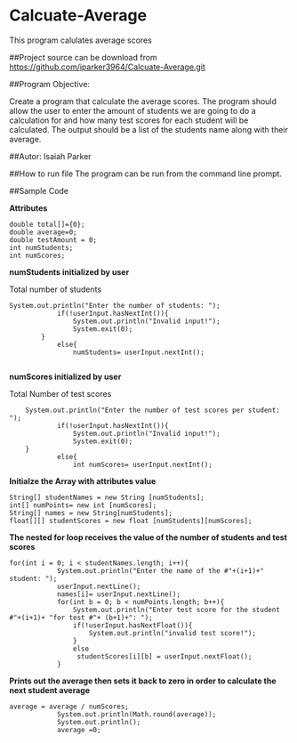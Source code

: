 # Calcuate-Average
This program calulates average scores

##Project source can be download from https://github.com/iparker3964/Calcuate-Average.git

##Program Objective:

 Create a program that calculate the average scores. The program should allow the user to enter the amount of students we are going
 to do a calculation for and how many test scores for each student will be calculated. The output should be a list of the students name
 along with their average.
 
##Autor: Isaiah Parker

##How to run file
The program can be run from the command line prompt. 

##Sample Code

**Attributes**
```
double total[]={0};
double average=0;	
double testAmount = 0;
int numStudents;
int numScores;
```
**numStudents initialized by user**

Total number of students

```
System.out.println("Enter the number of students: ");
			if(!userInput.hasNextInt()){
				System.out.println("Invalid input!");
				System.exit(0);
		}
			else{
				numStudents= userInput.nextInt();
			
```
**numScores initialized by user**

Total Number of test scores 
  
```
	System.out.println("Enter the number of test scores per student: ");
			if(!userInput.hasNextInt()){
				System.out.println("Invalid input!");
				System.exit(0);
	}
			else{
				int numScores= userInput.nextInt();
```

**Initialze the Array with attributes value**

```
String[] studentNames = new String [numStudents];
int[] numPoints= new int [numScores];
String[] names = new String[numStudents];
float[][] studentScores = new float [numStudents][numScores];
```
**The nested for loop receives the value of the number of students and test scores**

```
for(int i = 0; i < studentNames.length; i++){
			System.out.println("Enter the name of the #"+(i+1)+" student: ");
			userInput.nextLine();
			names[i]= userInput.nextLine();
			for(int b = 0; b < numPoints.length; b++){
				System.out.println("Enter test score for the student #"+(i+1)+ "for test #"+ (b+1)+": ");
				if(!userInput.hasNextFloat()){
					System.out.println("invalid test score!");
				}
				else
				 studentScores[i][b] = userInput.nextFloat();
			}
```
**Prints out the average then sets it back to zero in order to calculate the next student average**

```
average = average / numScores;
			System.out.println(Math.round(average));
			System.out.println();
			average =0;
```





